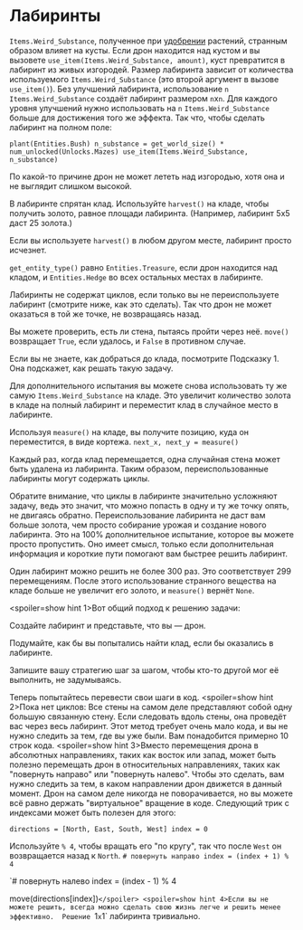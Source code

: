 # Лабиринты
`Items.Weird_Substance`, полученное при [удобрении](docs/unlocks/fertilizer.md) растений, странным образом влияет на кусты. Если дрон находится над кустом и вы вызовете `use_item(Items.Weird_Substance, amount)`, куст превратится в лабиринт из живых изгородей.
Размер лабиринта зависит от количества используемого `Items.Weird_Substance` (это второй аргумент в вызове `use_item()`).
Без улучшений лабиринта, использование `n` `Items.Weird_Substance` создаёт лабиринт размером `n`x`n`. Для каждого уровня улучшений нужно использовать на `n` `Items.Weird_Substance` больше для достижения того же эффекта. 
Так что, чтобы сделать лабиринт на полном поле:

`plant(Entities.Bush)
n_substance = get_world_size() * num_unlocked(Unlocks.Mazes)
use_item(Items.Weird_Substance, n_substance)`

По какой-то причине дрон не может лететь над изгородью, хотя она и не выглядит слишком высокой.

В лабиринте спрятан клад. Используйте `harvest()` на кладе, чтобы получить золото, равное площади лабиринта. (Например, лабиринт 5x5 даст 25 золота.)

Если вы используете `harvest()` в любом другом месте, лабиринт просто исчезнет.

`get_entity_type()` равно `Entities.Treasure`, если дрон находится над кладом, и `Entities.Hedge` во всех остальных местах в лабиринте.

Лабиринты не содержат циклов, если только вы не переиспользуете лабиринт (смотрите ниже, как это сделать). Так что дрон не может оказаться в той же точке, не возвращаясь назад.

Вы можете проверить, есть ли стена, пытаясь пройти через неё. 
`move()` возвращает `True`, если удалось, и `False` в противном случае.

Если вы не знаете, как добраться до клада, посмотрите Подсказку 1. Она подскажет, как решать такую задачу.


Для дополнительного испытания вы можете снова использовать ту же самую `Items.Weird_Substance` на кладе.
Это увеличит количество золота в кладе на полный лабиринт и переместит клад в случайное место в лабиринте.

Используя `measure()` на кладе, вы получите позицию, куда он переместится, в виде кортежа.
`next_x, next_y = measure()`

Каждый раз, когда клад перемещается, одна случайная стена может быть удалена из лабиринта. Таким образом, переиспользованные лабиринты могут содержать циклы.

Обратите внимание, что циклы в лабиринте значительно усложняют задачу, ведь это значит, что можно попасть в одну и ту же точку опять, не двигаясь обратно.
Переиспользование лабиринта не даст вам больше золота, чем просто собирание урожая и создание нового лабиринта.
Это на 100% дополнительное испытание, которое вы можете просто пропустить.
Оно имеет смысл, только если дополнительная информация и короткие пути помогают вам быстрее решить лабиринт.

Один лабиринт можно решить не более 300 раз. Это соответствует 299 перемещениям. После этого использование странного вещества на кладе больше не увеличит его золото, и `measure()` вернёт `None`.

<spoiler=show hint 1>Вот общий подход к решению задачи:

Создайте лабиринт и представьте, что вы — дрон.

Подумайте, как бы вы попытались найти клад, если бы оказались в лабиринте.

Запишите вашу стратегию шаг за шагом, чтобы кто-то другой мог её выполнить, не задумываясь.

Теперь попытайтесь перевести свои шаги в код.
</spoiler>
<spoiler=show hint 2>Пока нет циклов: Все стены на самом деле представляют собой одну большую связанную стену. Если следовать вдоль стены, она проведёт вас через весь лабиринт.
Этот метод требует очень мало кода, и вы не нужно следить за тем, где вы уже были. Вам понадобится примерно 10 строк кода.</spoiler>
<spoiler=show hint 3>Вместо перемещения дрона в абсолютных направлениях, таких как восток или запад, может быть полезно перемещать дрон в относительных направлениях, таких как "повернуть направо" или "повернуть налево". Чтобы это сделать, вам нужно следить за тем, в каком направлении дрон движется в данный момент. Дрон на самом деле никогда не поворачивается, но вы можете всё равно держать "виртуальное" вращение в коде.
Следующий трик с индексами может быть полезен для этого:

`directions = [North, East, South, West]
index = 0`

Используйте `% 4`, чтобы вращать его "по кругу", так что после `West` он возвращается назад к `North`.
`# повернуть направо
index = (index + 1) % 4`

`# повернуть налево
index = (index - 1) % 4

move(directions[index])`</spoiler>
<spoiler=show hint 4>Если вы не можете решить, всегда можно сделать свою жизнь легче и решить менее эффективно. 
Решение `1`x`1` лабиринта тривиально.</spoiler>